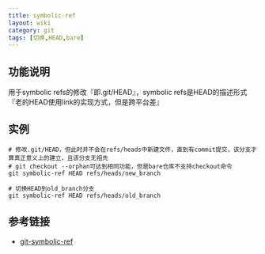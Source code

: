 ```yaml
---
title: symbolic-ref
layout: wiki
category: git
tags: [切换,HEAD,bare]
---
```


## 功能说明

用于symbolic refs的修改『即.git/HEAD』，symbolic refs是HEAD的描述形式『老的HEAD使用link的实现方式，但是跨平台差』

## 实例

```
# 修改.git/HEAD，但此时并不会在refs/heads中新建文件，直到有commit提交，该分支才算真正意义上的建立，且该分支无祖先
# git checkout --orphan可达到相同功能，但是bare仓库不支持checkout命令
git symbolic-ref HEAD refs/heads/new_branch

# 切换HEAD到old_branch分支
git symbolic-ref HEAD refs/heads/old_branch
```

## 参考链接

* [git-symbolic-ref](https://git-scm.com/docs/git-symbolic-ref)
